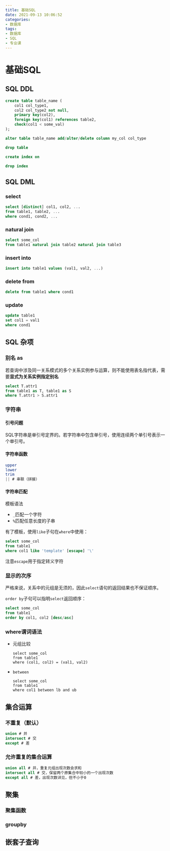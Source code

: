 ```yaml
---
title: 基础SQL
date: 2021-09-13 10:06:52
categories: 
- 数据库
tags:
- 数据库
- SQL
- 专业课
---
```


# 基础SQL
## SQL DDL
```sql
create table table_name (
    col1 col_type1,
    col2 col_type2 not null,
    primary key(col2),
    foreign key(col1) references table2,
    check(col1 < some_val)
);

alter table table_name add/alter/delete column my_col col_type

drop table

create index on 

drop index
```

## SQL DML
### select
``` sql
select [distinct] col1, col2, ...
from table1, table2, ...
where cond1, cond2, ...
```

### natural join
```sql
select some_col
from table1 natural join table2 natural join table3
```

### insert into
```sql
insert into table1 values (val1, val2, ...)
```

### delete from
```sql
delete from table1 where cond1
```

### update
```sql
update table1
set col1 = val1
where cond1
```

## SQL 杂项
### 别名 as

若查询中涉及同一关系模式的多个关系实例参与运算，则不能使用表名指代表，需要**显式为关系实例指定别名**

```sql
select T.attr1
from table1 as T, table1 as S
where T.attr1 > S.attr1
```

### 字符串
#### 引号问题
SQL字符串是单引号定界的。若字符串中包含单引号，使用连续两个单引号表示一个单引号。
#### 字符串函数
```sql
upper
lower
trim
|| # 串联（拼接）
```
#### 字符串匹配


模板语法
- `_`匹配一个字符
- `%`匹配任意长度的子串

有了模板，使用`like`子句在`where`中使用：
```sql
select some_col
from table1
where col1 like 'template' [escape] '\'
```
注意`escape`用于指定转义字符

### 显示的次序
严格来说，关系中的元组是无须的，因此`select`语句的返回结果也不保证顺序。

`order by`子句可以指明`select`返回顺序：
```sql
select some_col 
from table1
order by col1, col2 [desc/asc]
```


### where谓词语法
- 元组比较
  ```
  select some_col
  from table1
  where (col1, col2) = (val1, val2)
  ```
- `between`
  ```
  select some_col
  from table1
  where col1 between lb and ub
  ```

## 集合运算
### 不重复（默认）
```sql
union # 并
intersect # 交
except # 差
```
### 允许重复的集合运算
```sql
union all # 并，重复元组出现次数会求和
intersect all # 交，保留两个原集合中较小的一个出现次数
except all # 差，出现次数详见，但不小于0
```

## 聚集

### 聚集函数

### groupby


## 嵌套子查询